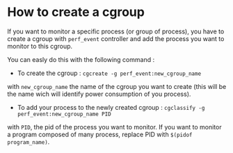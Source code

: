 # How to create a cgroup

If you want to monitor a specific process (or group of process), you have to
create a cgroup with `perf_event` controller and add the process you want to
monitor to this cgroup.

You can easly do this with the following command :

- To create the cgroup : `cgcreate -g perf_event:new_cgroup_name`

with `new_cgroup_name` the name of the cgroup you want to create (this will be the name wich will identify power consumption of you process).

- To add your process to the newly created cgroup : `cgclassify -g perf_event:new_cgroup_name PID`

with `PID`, the pid of the process you want to monitor. If you want to monitor a
program composed of many process, replace PID with `$(pidof program_name)`.
